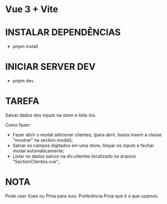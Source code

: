 # Vue 3 + Vite

# INSTALAR DEPENDÊNCIAS

- pnpm install

# INICIAR SERVER DEV

- pnpm dev

# TAREFA

Salvar dados dos inputs na store e listá-los.

Como fazer:

- Fazer abrir o modal adicionar clientes; (para abrir, basta inserir a classe "mostrar" na section.modal);
- Salvar os campos digitados em uma store, limpar os inputs e fechar modal automaticamente;
- Listar os dados salvos na div.clientes localizado no arquivo "SectionClientes.vue";

# NOTA

Pode usar Vuex ou Pinia para isso. Preferência Pinia que é o que usamos.
